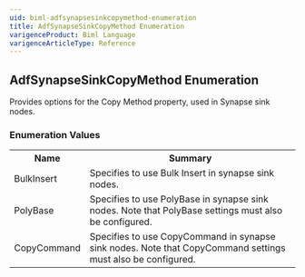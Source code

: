 ```yaml
---
uid: biml-adfsynapsesinkcopymethod-enumeration
title: AdfSynapseSinkCopyMethod Enumeration
varigenceProduct: Biml Language
varigenceArticleType: Reference
---
```


## AdfSynapseSinkCopyMethod Enumeration<div class="LanguageSummary"><div class ="SummaryItem">Provides options for the Copy Method property, used in Synapse sink nodes.</div></div><div class="EnumValueGroup">### Enumeration Values<table id="EnumValue" class="MemberList"><tbody><tr><th class="MemberNameColumnHeader">Name</th><th class="MemberSummaryColumnHeader">Summary</th></tr><tr class="cd0"><td class="MemberName">BulkInsert</td><td class="MemberSummary"><div class ="SummaryItem">Specifies to use Bulk Insert in synapse sink nodes.</div> </td></tr><tr class="cd1"><td class="MemberName">PolyBase</td><td class="MemberSummary"><div class ="SummaryItem">Specifies to use PolyBase in synapse sink nodes. Note that PolyBase settings must also be configured.</div> </td></tr><tr class="cd0"><td class="MemberName">CopyCommand</td><td class="MemberSummary"><div class ="SummaryItem">Specifies to use CopyCommand in synapse sink nodes. Note that CopyCommand settings must also be configured.</div> </td></tr></tbody></table></div>